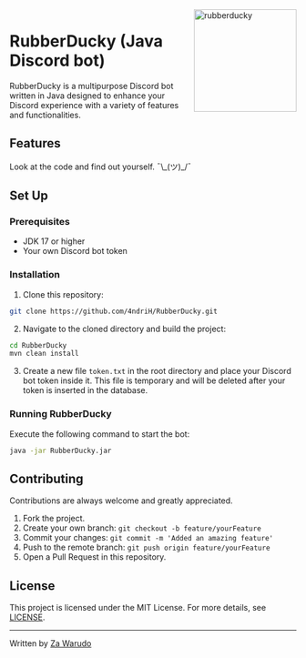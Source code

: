 <img align="right" src="https://cdn.discordapp.com/avatars/817846061347242026/f15aa5c506f81ddfa5004db915a1c50d.png?size=1024" width="180" alt="rubberducky">

# RubberDucky (Java Discord bot)

RubberDucky is a multipurpose Discord bot written in Java designed to enhance your Discord experience with a variety of features and functionalities.

## Features
Look at the code and find out yourself. ¯\\\_(ツ)_/¯

## Set Up

### Prerequisites

* JDK 17 or higher
* Your own Discord bot token

### Installation

1. Clone this repository:
```bash
git clone https://github.com/4ndriH/RubberDucky.git
```

2. Navigate to the cloned directory and build the project:
```bash
cd RubberDucky
mvn clean install 
```

3. Create a new file `token.txt` in the root directory and place your Discord bot token inside it. This file is temporary and will be deleted after your token is inserted in the database.

### Running RubberDucky

Execute the following command to start the bot:
```bash
java -jar RubberDucky.jar
```

## Contributing

Contributions are always welcome and greatly appreciated.

1. Fork the project.
2. Create your own branch: `git checkout -b feature/yourFeature`
3. Commit your changes: `git commit -m 'Added an amazing feature'`
4. Push to the remote branch: `git push origin feature/yourFeature`
5. Open a Pull Request in this repository.

## License

This project is licensed under the MIT License. For more details, see [LICENSE](LICENSE).

---
Written by [Za Warudo](https://github.com/xHarlock)
